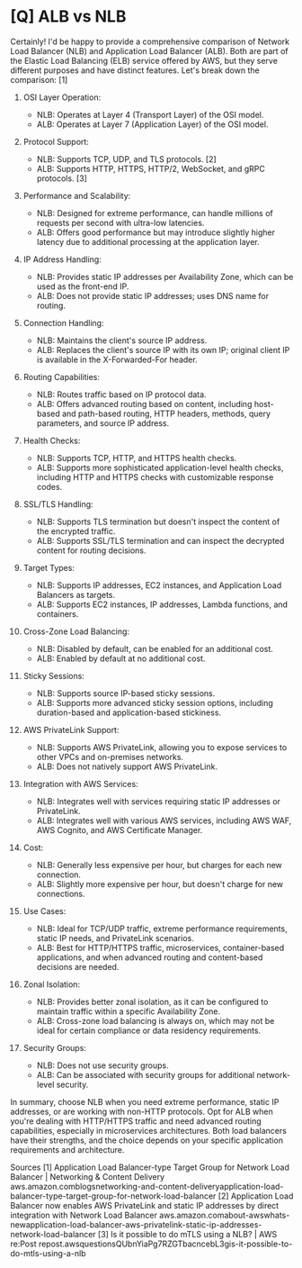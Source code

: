 <h1>[Q] ALB vs NLB</h1>

Certainly! I'd be happy to provide a comprehensive comparison of Network Load Balancer (NLB) and Application Load Balancer (ALB). Both are part of the Elastic Load Balancing (ELB) service offered by AWS, but they serve different purposes and have distinct features. Let's break down the comparison: [1]

1. OSI Layer Operation:

    * NLB: Operates at Layer 4 (Transport Layer) of the OSI model.
    * ALB: Operates at Layer 7 (Application Layer) of the OSI model.

2. Protocol Support:

    * NLB: Supports TCP, UDP, and TLS protocols. [2]
    * ALB: Supports HTTP, HTTPS, HTTP/2, WebSocket, and gRPC protocols. [3]

3. Performance and Scalability:

    * NLB: Designed for extreme performance, can handle millions of requests per second with ultra-low latencies.
    * ALB: Offers good performance but may introduce slightly higher latency due to additional processing at the application layer.

4. IP Address Handling:

    * NLB: Provides static IP addresses per Availability Zone, which can be used as the front-end IP.
    * ALB: Does not provide static IP addresses; uses DNS name for routing.

5. Connection Handling:

    * NLB: Maintains the client's source IP address.
    * ALB: Replaces the client's source IP with its own IP; original client IP is available in the X-Forwarded-For header.

6. Routing Capabilities:

    * NLB: Routes traffic based on IP protocol data.
    * ALB: Offers advanced routing based on content, including host-based and path-based routing, HTTP headers, methods, query parameters, and source IP address.

7. Health Checks:

    * NLB: Supports TCP, HTTP, and HTTPS health checks.
    * ALB: Supports more sophisticated application-level health checks, including HTTP and HTTPS checks with customizable response codes.

8. SSL/TLS Handling:

    * NLB: Supports TLS termination but doesn't inspect the content of the encrypted traffic.
    * ALB: Supports SSL/TLS termination and can inspect the decrypted content for routing decisions.

9. Target Types:

    * NLB: Supports IP addresses, EC2 instances, and Application Load Balancers as targets.
    * ALB: Supports EC2 instances, IP addresses, Lambda functions, and containers.

10. Cross-Zone Load Balancing:

    * NLB: Disabled by default, can be enabled for an additional cost.
    * ALB: Enabled by default at no additional cost.

11. Sticky Sessions:

    * NLB: Supports source IP-based sticky sessions.
    * ALB: Supports more advanced sticky session options, including duration-based and application-based stickiness.

12. AWS PrivateLink Support:

    * NLB: Supports AWS PrivateLink, allowing you to expose services to other VPCs and on-premises networks.
    * ALB: Does not natively support AWS PrivateLink.

13. Integration with AWS Services:

    * NLB: Integrates well with services requiring static IP addresses or PrivateLink.
    * ALB: Integrates well with various AWS services, including AWS WAF, AWS Cognito, and AWS Certificate Manager.

14. Cost:

    * NLB: Generally less expensive per hour, but charges for each new connection.
    * ALB: Slightly more expensive per hour, but doesn't charge for new connections.

15. Use Cases:

    * NLB: Ideal for TCP/UDP traffic, extreme performance requirements, static IP needs, and PrivateLink scenarios.
    * ALB: Best for HTTP/HTTPS traffic, microservices, container-based applications, and when advanced routing and content-based decisions are needed.

16. Zonal Isolation:

    * NLB: Provides better zonal isolation, as it can be configured to maintain traffic within a specific Availability Zone.
    * ALB: Cross-zone load balancing is always on, which may not be ideal for certain compliance or data residency requirements.

17. Security Groups:

    * NLB: Does not use security groups.
    * ALB: Can be associated with security groups for additional network-level security.

In summary, choose NLB when you need extreme performance, static IP addresses, or are working with non-HTTP protocols. Opt for ALB when you're dealing with HTTP/HTTPS traffic and need advanced routing capabilities, especially in microservices architectures. Both load balancers have their strengths, and the choice depends on your specific application requirements and architecture.

Sources
[1] Application Load Balancer-type Target Group for Network Load Balancer | Networking & Content Delivery
aws.amazon.comblogsnetworking-and-content-deliveryapplication-load-balancer-type-target-group-for-network-load-balancer
[2] Application Load Balancer now enables AWS PrivateLink and static IP addresses by direct integration with Network Load Balancer
aws.amazon.comabout-awswhats-newapplication-load-balancer-aws-privatelink-static-ip-addresses-network-load-balancer
[3] Is it possible to do mTLS using a NLB? | AWS re:Post
repost.awsquestionsQUbnYiaPg7RZGTbacncebL3gis-it-possible-to-do-mtls-using-a-nlb